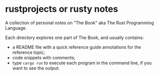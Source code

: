 # rustprojects or rusty notes
A collection of personal notes on "The Book" aka The Rust Programming Language.

Each directory explores one part of The Book, and usually contains:

- a README file with a quick reference guide annotations for the reference topic;
- code snippets with comments;
- type `cargo run` to execute each program in the command line, if you want to see the output.
